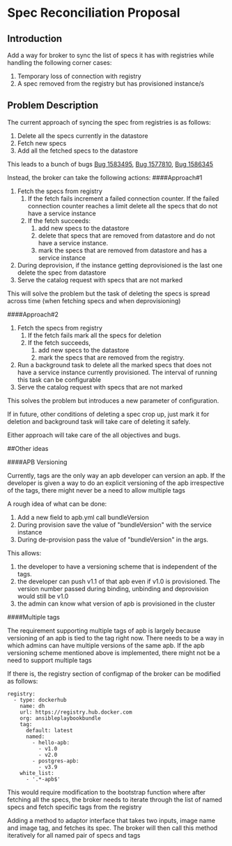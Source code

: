 # Spec Reconciliation Proposal

## Introduction
Add a way for broker to sync the list of specs it has with registries while handling the following corner cases:
 1. Temporary loss of connection with registry
 2. A spec removed from the registry but has provisioned instance/s

## Problem Description

The current approach of syncing the spec from registries is as follows:
 1. Delete all the specs currently in the datastore
 2. Fetch new specs
 3. Add all the fetched specs to the datastore
 
This leads to a bunch of bugs [Bug 1583495](https://bugzilla.redhat.com/show_bug.cgi?id=1583495), [Bug 1577810](https://bugzilla.redhat.com/show_bug.cgi?id=1583495), [Bug 1586345](https://bugzilla.redhat.com/show_bug.cgi?id=1586345)


Instead, the broker can take the following actions:
####Approach#1
 1. Fetch the specs from registry
    1. If the fetch fails increment a failed connection counter. If the failed connection counter reaches a limit delete all the specs that do not have a service instance
    2. If the fetch succeeds:
        1. add new specs to the datastore
        2. delete that specs that are removed from datastore and do not have a service instance.
        3. mark the specs that are removed from datastore and has a service instance
 2. During deprovision, if the instance getting deprovisioned is the last one delete the spec from datastore
 3. Serve the catalog request with specs that are not marked
  
This will solve the problem but the task of deleting the specs is spread across time (when fetching specs and when deprovisioning)

####Approach#2
 1. Fetch the specs from registry
    1. If the fetch fails mark all the specs for deletion
    2. If the fetch succeeds,
       1. add new specs to the datastore
       2. mark the specs that are removed from the registry.
 3. Run a background task to delete all the marked specs that does not have a service instance currently provisioned. The interval of running this task can be configurable
 4. Serve the catalog request with specs that are not marked
 
This solves the problem but introduces a new parameter of configuration. 

If in future, other conditions of deleting a spec crop up, just mark it for deletion and background task will take care of deleting it safely.


Either approach will take care of the all objectives and bugs.

##Other ideas

####APB Versioning

Currently, tags are the only way an apb developer can version an apb. If the developer is given a way to do an explicit versioning of the apb irrespective of the tags, there might never be a need to allow multiple tags

A rough idea of what can be done:

 1. Add a new field to apb.yml call bundleVersion
 2. During provision save the value of "bundleVersion" with the service instance
 3. During de-provision pass the value of "bundleVersion" in the args.
 
This allows:
 1. the developer to have a versioning scheme that is independent of the tags.
 2. the developer can push v1.1 of that apb even if v1.0 is provisioned. The version number passed during binding, unbinding and deprovision would still be v1.0
 3. the admin can know what version of apb is provisioned in the cluster
 

####Multiple tags

The requirement supporting multiple tags of apb is largely because versioning of an apb is tied to the tag right now. There needs to be a way in which admins can have multiple versions of the same apb. If the apb versioning scheme mentioned above is implemented, there might not be a need to support multiple tags

If there is, the registry section of configmap of the broker can be modified as follows:

    registry:
      - type: dockerhub
        name: dh
        url: https://registry.hub.docker.com
        org: ansibleplaybookbundle
        tag:
          default: latest
          named: 
            - hello-apb: 
              - v1.0
              - v2.0
            - postgres-apb: 
              - v3.9
        white_list:
          - '.*-apb$'


This would require modification to the bootstrap function where after fetching all the specs, the broker needs to iterate through the list of named specs and fetch specific tags from the registry

Adding a method to adaptor interface that takes two inputs, image name and image tag, and fetches its spec. The broker will then call this method iteratively for all named pair of specs and tags
          